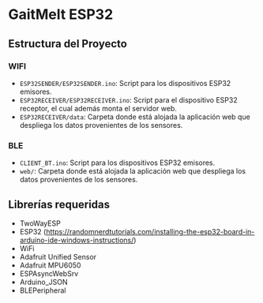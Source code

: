 # GaitMelt ESP32

## Estructura del Proyecto

### WIFI
- `ESP32SENDER/ESP32SENDER.ino`: Script para los dispositivos ESP32 emisores.
- `ESP32RECEIVER/ESP32RECEIVER.ino`: Script para el dispositivo ESP32 receptor, el cual además monta el servidor web.
- `ESP32RECEIVER/data`: Carpeta donde está alojada la aplicación web que despliega los datos provenientes de los sensores.

### BLE
- `CLIENT_BT.ino`: Script para los dispositivos ESP32 emisores.
- `web/`: Carpeta donde está alojada la aplicación web que despliega los datos provenientes de los sensores.

## Librerías requeridas
- TwoWayESP
- ESP32 (https://randomnerdtutorials.com/installing-the-esp32-board-in-arduino-ide-windows-instructions/)
- WiFi
- Adafruit Unified Sensor
- Adafruit MPU6050
- ESPAsyncWebSrv
- Arduino_JSON
- BLEPeripheral
